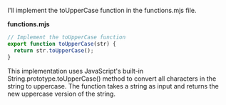 I'll implement the toUpperCase function in the functions.mjs file.

**functions.mjs**

```javascript
// Implement the toUpperCase function
export function toUpperCase(str) {
  return str.toUpperCase();
}
```

This implementation uses JavaScript's built-in String.prototype.toUpperCase() method to convert all characters in the string to uppercase. The function takes a string as input and returns the new uppercase version of the string.